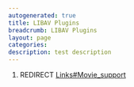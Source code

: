 ```yaml
---
autogenerated: true
title: LIBAV Plugins
breadcrumb: LIBAV Plugins
layout: page
categories: 
description: test description
---
```


1.  REDIRECT [Links\#Movie\_support](Links#Movie_support "wikilink")
